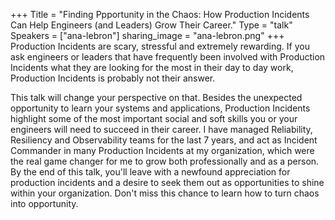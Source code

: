 +++
Title = "Finding Ppportunity in the Chaos: How Production Incidents Can Help Engineers (and Leaders) Grow Their Career."
Type = "talk"
Speakers = ["ana-lebron"]
sharing_image = "ana-lebron.png"
+++
Production Incidents are scary, stressful and extremely rewarding. If you ask engineers or leaders that have frequently been involved with Production Incidents what they are looking for the most in their day to day work, Production Incidents is probably not their answer.

This talk will change your perspective on that. Besides the unexpected opportunity to learn your systems and applications, Production Incidents highlight some of the most important social and soft skills you or your engineers will need to succeed in their career. I have managed Reliability, Resiliency and Observability teams for the last 7 years, and act as Incident Commander in many Production Incidents at my organization, which were the real game changer for me to grow both professionally and as a person. By the end of this talk, you'll leave with a newfound appreciation for production incidents and a desire to seek them out as opportunities to shine within your organization. Don't miss this chance to learn how to turn chaos into opportunity.
